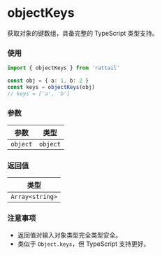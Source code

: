 # objectKeys

获取对象的键数组，具备完整的 TypeScript 类型支持。

### 使用

```ts
import { objectKeys } from 'rattail'

const obj = { a: 1, b: 2 }
const keys = objectKeys(obj)
// keys = ['a', 'b']
```

### 参数

| 参数     | 类型     |
| -------- | -------- |
| `object` | `object` |

### 返回值

| 类型            |
| --------------- |
| `Array<string>` |

### 注意事项

- 返回值对输入对象类型完全类型安全。
- 类似于 `Object.keys`，但 TypeScript 支持更好。
